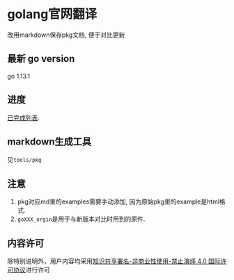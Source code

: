 # golang官网翻译
改用markdown保存pkg文档, 便于对比更新

## 最新 go version
go 1.13.1

## 进度
[已完成列表](go1.13.1/pkg.md).

## markdown生成工具
见`tools/pkg`

## **注意**
1. pkg对应md里的examples需要手动添加, 因为原始pkg里的example是html格式.
1. `goXXX_orgin`是用于与新版本对比时用到的原件.

## 内容许可
除特别说明外，用户内容均采用[知识共享署名-非商业性使用-禁止演绎 4.0 国际许可协议](https://creativecommons.org/licenses/by-nc-nd/4.0/)进行许可
